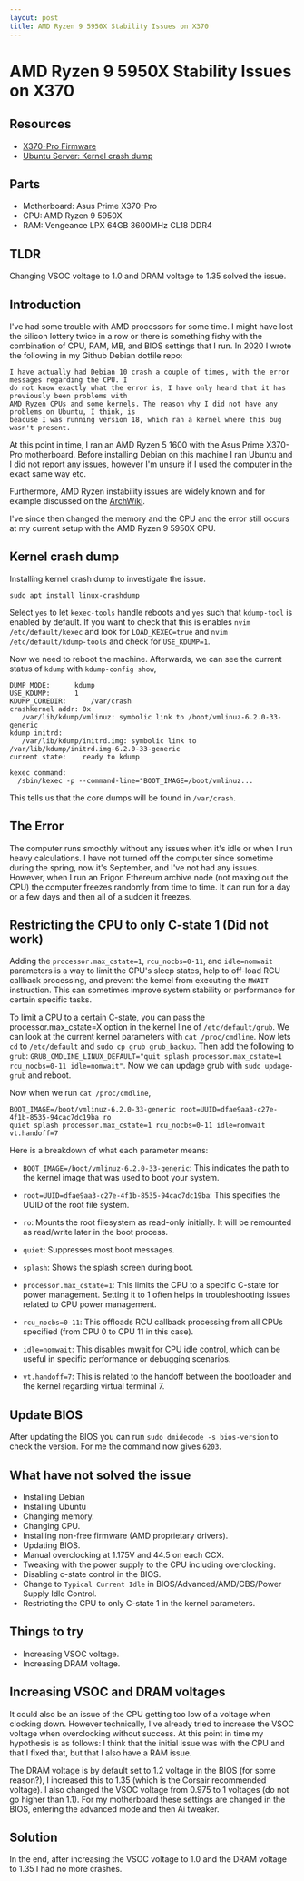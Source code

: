 ```yaml
---
layout: post
title: AMD Ryzen 9 5950X Stability Issues on X370
---
```


# AMD Ryzen 9 5950X Stability Issues on X370

## Resources
- [X370-Pro Firmware](https://www.asus.com/ea/supportonly/prime%20x370-pro/helpdesk_bios/)
- [Ubuntu Server: Kernel crash dump](https://ubuntu.com/server/docs/kernel-crash-dump)

## Parts
* Motherboard: Asus Prime X370-Pro
* CPU: AMD Ryzen 9 5950X
* RAM: Vengeance LPX 64GB 3600MHz CL18 DDR4

## TLDR
Changing VSOC voltage to 1.0 and DRAM voltage to 1.35 solved the issue.

## Introduction
I've had some trouble with AMD processors for some time. I might have lost the silicon lottery
twice in a row or there is something fishy with the combination of CPU, RAM, MB, and BIOS settings
that I run. In 2020 I wrote the following in my Github Debian dotfile repo:

```
I have actually had Debian 10 crash a couple of times, with the error messages regarding the CPU. I
do not know exactly what the error is, I have only heard that it has previously been problems with
AMD Ryzen CPUs and some kernels. The reason why I did not have any problems on Ubuntu, I think, is
beacuse I was running version 18, which ran a kernel where this bug wasn't present.
```

At this point in time, I ran an AMD Ryzen 5 1600 with the Asus Prime X370-Pro motherboard. Before
installing Debian on this machine I ran Ubuntu and I did not report any issues, however I'm unsure
if I used the computer in the exact same way etc.

Furthermore, AMD Ryzen instability issues are widely known and for example discussed on the
[ArchWiki](https://wiki.archlinux.org/title/Ryzen).

I've since then changed the memory and the CPU and the error still occurs at my current setup with
the AMD Ryzen 9 5950X CPU.

## Kernel crash dump
Installing kernel crash dump to investigate the issue.
```
sudo apt install linux-crashdump
```
Select `yes` to let `kexec-tools` handle reboots and `yes` such that `kdump-tool` is enabled by
default. If you want to check that this is enables `nvim /etc/default/kexec` and look for
`LOAD_KEXEC=true` and `nvim /etc/default/kdump-tools` and check for `USE_KDUMP=1`.

Now we need to reboot the machine. Afterwards, we can see the current status of `kdump` with
`kdump-config show`,

```
DUMP_MODE:		kdump
USE_KDUMP:		1
KDUMP_COREDIR:		/var/crash
crashkernel addr: 0x
   /var/lib/kdump/vmlinuz: symbolic link to /boot/vmlinuz-6.2.0-33-generic
kdump initrd:
   /var/lib/kdump/initrd.img: symbolic link to /var/lib/kdump/initrd.img-6.2.0-33-generic
current state:    ready to kdump

kexec command:
  /sbin/kexec -p --command-line="BOOT_IMAGE=/boot/vmlinuz...
```

This tells us that the core dumps will be found in `/var/crash`.

## The Error
The computer runs smoothly without any issues when it's idle or when I run heavy calculations. I
have not turned off the computer since sometime during the spring, now it's September, and I've not
had any issues. However, when I run an Erigon Ethereum archive node (not maxing out the CPU) the
computer freezes randomly from time to time. It can run for a day or a few days and then all of a
sudden it freezes.

## Restricting the CPU to only C-state 1 (Did not work)
Adding the `processor.max_cstate=1`, `rcu_nocbs=0-11`, and `idle=nomwait` parameters is a way to
limit the CPU's sleep states, help to off-load RCU callback processing, and prevent the kernel from
executing the `MWAIT` instruction. This can sometimes improve system stability or performance for
certain specific tasks.

To limit a CPU to a certain C-state, you can pass the processor.max_cstate=X option in the kernel
line of `/etc/default/grub`. We can look at the current kernel parameters with `cat /proc/cmdline`.
Now lets `cd` to `/etc/default` and `sudo cp grub grub_backup`. Then add the following to `grub`:
`GRUB_CMDLINE_LINUX_DEFAULT="quit splash processor.max_cstate=1 rcu_nocbs=0-11 idle=nomwait"`. Now
we can updage grub with `sudo updage-grub` and reboot.

Now when we run `cat /proc/cmdline`,
```
BOOT_IMAGE=/boot/vmlinuz-6.2.0-33-generic root=UUID=dfae9aa3-c27e-4f1b-8535-94cac7dc19ba ro
quiet splash processor.max_cstate=1 rcu_nocbs=0-11 idle=nomwait vt.handoff=7
```
Here is a breakdown of what each parameter means:

- `BOOT_IMAGE=/boot/vmlinuz-6.2.0-33-generic`: This indicates the path to the kernel image that was
used to boot your system.

- `root=UUID=dfae9aa3-c27e-4f1b-8535-94cac7dc19ba`: This specifies the UUID of the root file
system.

- `ro`: Mounts the root filesystem as read-only initially. It will be remounted as read/write later
in the boot process.

- `quiet`: Suppresses most boot messages.

- `splash`: Shows the splash screen during boot.

- `processor.max_cstate=1`: This limits the CPU to a specific C-state for power management. Setting
it to 1 often helps in troubleshooting issues related to CPU power management.

- `rcu_nocbs=0-11`: This offloads RCU callback processing from all CPUs specified (from CPU 0 to
CPU 11 in this case).

- `idle=nomwait`: This disables mwait for CPU idle control, which can be useful in specific
performance or debugging scenarios.

- `vt.handoff=7`: This is related to the handoff between the bootloader and the kernel regarding
virtual terminal 7.

## Update BIOS
After updating the BIOS you can run `sudo dmidecode -s bios-version` to check the version. For me
the command now gives `6203`.

## What have not solved the issue
- Installing Debian
- Installing Ubuntu
- Changing memory.
- Changing CPU.
- Installing non-free firmware (AMD proprietary drivers).
- Updating BIOS.
- Manual overclocking at 1.175V and 44.5 on each CCX.
- Tweaking with the power supply to the CPU including overclocking.
- Disabling c-state control in the BIOS.
- Change to `Typical Current Idle` in BIOS/Advanced/AMD/CBS/Power Supply Idle Control.
- Restricting the CPU to only C-state 1 in the kernel parameters.

## Things to try
- Increasing VSOC voltage.
- Increasing DRAM voltage.

## Increasing VSOC and DRAM voltages
It could also be an issue of the CPU getting too low of a voltage when clocking down.
However technically, I've already tried to increase the VSOC voltage when overclocking without success. At
this point in time my hypothesis is as follows: I think that the initial issue was with the CPU and
that I fixed that, but that I also have a RAM issue.

The DRAM voltage is by default set to 1.2 voltage in the BIOS (for some reason?), I increased this
to 1.35 (which is the Corsair recommended voltage). I also changed the VSOC voltage from 0.975 to 1
voltages (do not go higher than 1.1).
For my motherboard these settings are changed in the BIOS, entering the advanced mode and
then Ai tweaker.

## Solution
In the end, after increasing the VSOC voltage to 1.0 and the DRAM voltage to 1.35 I had no more
crashes.
